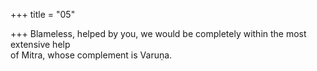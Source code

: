 +++
title = "05"

+++
Blameless, helped by you, we would be completely within the most  extensive help  
of Mitra, whose complement is Varuṇa.  